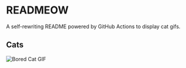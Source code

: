 # READMEOW

A self-rewriting README powered by GitHub Actions to display cat gifs.

## Cats

![Bored Cat GIF](https://media3.giphy.com/media/v1.Y2lkPTlhY2QwMmRhMzZkNHlxdm5wNHM2czF4eG03dTJkN2pzemN3dXd1OTd4OWpkMWVjciZlcD12MV9naWZzX3NlYXJjaCZjdD1n/mlvseq9yvZhba/200.gif)
